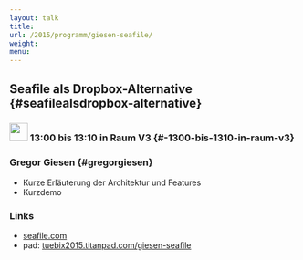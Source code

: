 ```yaml
---
layout: talk
title:
url: /2015/programm/giesen-seafile/
weight: 
menu:
---
```

## Seafile als Dropbox-Alternative {#seafilealsdropbox-alternative}

### <img height = "32" src="../../../images/lightning.svg"> 13:00 bis 13:10 in Raum V3 {#-1300-bis-1310-in-raum-v3}

### Gregor Giesen {#gregorgiesen}

- Kurze Erläuterung der Architektur und Features
- Kurzdemo

### Links

- <a href="http://www.seafile.com" target="_blank">seafile.com</a>
- pad: <a href="https://tuebix2015.titanpad.com/giesen-seafile" target="_blank">tuebix2015.titanpad.com/giesen-seafile</a>
